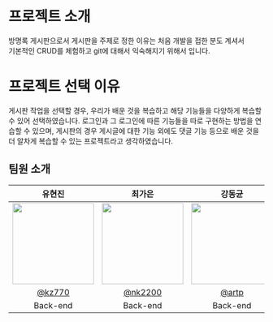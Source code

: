 # 프로젝트 소개

방명록 게시판으로서 게시판을 주제로 정한 이유는 처음 개발을 접한 분도 계셔서 </br>
기본적인 CRUD를 체험하고 git에 대해서 익숙해지기 위해서 입니다.

# 프로젝트 선택 이유

게시판 작업을 선택할 경우, 우리가 배운 것을 복습하고 해당 기능들을 다양하게 복습할 수 있어 선택하였습니다. 로그인과 그 로그인에 따른 기능들을 따로 구현하는 방법을 연습할 수 있으며, 게시판의 경우 게시글에 대한 기능 외에도 댓글 기능 등으로 배운 것을 더 알차게 복습할 수 있는 프로젝트라고 생각하였습니다.

## 팀원 소개
|      유현진       |         최가은        |        강동균         |       박성빈                                                                                                                        
| :------------------------------------------------------------------------------: | :---------------------------------------------------------------------------------------------------------------------------------------------------: | :---------------------------------------------------------------------------------------------------------------------------------------------------------------------------------------------------: |:---------------------------------------------------------------------------------------------------------------------------------------------------------------------------------------------------: 
|   <img width="160px" src="https://avatars.githubusercontent.com/u/98440593?v=4" />    |                      <img width="160px" src="https://avatars.githubusercontent.com/u/110465572?v=4" />    |                   <img width="160px" src="https://avatars.githubusercontent.com/u/144507332?v=4"/>   | <img width="160px" src=""/>
|   [@kz770](https://github.com/Uhyunjin)   |    [@nk2200](https://github.com/nk2200)  | [@artp](https://github.com/dky7034)  | [@]()  |
| Back-end | Back-end | Back-end | Back-end |



